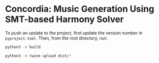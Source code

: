 # Concordia: Music Generation Using SMT-based Harmony Solver

To push an update to the project, first update the version number in `pyproject.toml`.
Then, from the root directory, run:

```bash
python3 -m build
```
```bash
python3 -m twine upload dist/*
```
